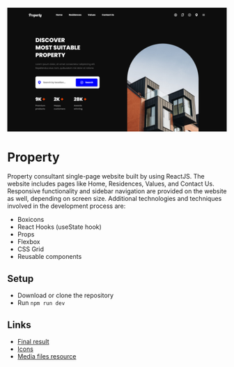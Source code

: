 ![Alt property](https://raw.githubusercontent.com/artyom285/portfolio/master/assets/portfolio/property.png)

# Property

Property consultant single-page website built by using ReactJS. The website includes pages like Home, Residences, Values, and Contact Us. Responsive functionality and sidebar navigation are provided on the website as well, depending on screen size. Additional technologies and techniques involved in the development process are:

* Boxicons
* React Hooks (useState hook)
* Props
* Flexbox
* CSS Grid
* Reusable components

## Setup

* Download or clone the repository
* Run ```npm run dev```

## Links

* [Final result](https://property285.netlify.app/)
* [Icons](https://boxicons.com/)
* [Media files resource](https://unsplash.com/)